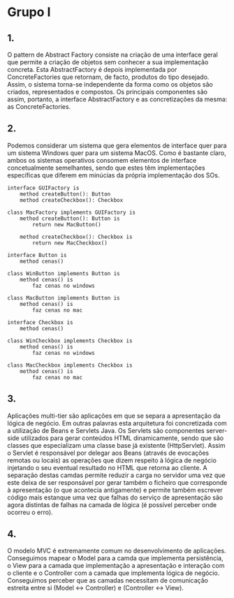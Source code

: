 # Grupo I

## 1.

O pattern de Abstract Factory consiste na criação de uma interface geral que
permite a criação de objetos sem conhecer a sua implementação concreta. Esta
AbstractFactory é depois implementada por ConcreteFactories que retornam, de
facto, produtos do tipo desejado. Assim, o sistema torna-se independente da
forma como os objetos são criados, representados e compostos. Os principais
componentes são assim, portanto, a interface AbstractFactory e as concretizações
da mesma: as ConcreteFactories.

## 2.

Podemos considerar um sistema que gera elementos de interface quer para um sistema Windows
quer para um sistema MacOS. Como é bastante claro, ambos os sistemas operativos consomem elementos
de interface concetualmente semelhantes, sendo que estes têm implementações específicas que diferem
em minúcias da própria implementação dos SOs.

```
interface GUIFactory is
    method createButton(): Button
    method createCheckbox(): Checkbox

class MacFactory implements GUIFactory is
    method createButton(): Button is
        return new MacButton()

    method createCheckbox(): Checkbox is
        return new MacCheckbox()

interface Button is
    method cenas()

class WinButton implements Button is
    method cenas() is
        faz cenas no windows

class MacButton implements Button is
    method cenas() is
        faz cenas no mac

interface Checkbox is
    method cenas()

class WinCheckbox implements Checkbox is
    method cenas() is
        faz cenas no windows

class MacCheckbox implements Checkbox is
    method cenas() is
        faz cenas no mac
```

## 3.

Aplicações multi-tier são aplicações em que se separa a apresentação da lógica
de negócio. Em outras palavras esta arquitetura foi concretizada com a
utilização de Beans e Servlets Java. Os Servlets são componentes server-side
utilizados para gerar conteúdos HTML dinamicamente, sendo que são classes que
especializam uma classe base já existente (HttpServlet). Assim o Servlet é
responsável por delegar aos Beans (através de evocações remotas ou locais) as
operações que dizem respeito à lógica de negócio injetando o seu eventual
resultado no HTML que retorna ao cliente. A separação destas camdas permite
reduzir a carga no servidor uma vez que este deixa de ser responsável por gerar
também o ficheiro que corresponde à apresentação (o que acontecia antigamente) e
permite também escrever código mais estanque uma vez que falhas do serviço de
apresentação são agora distintas de falhas na camada de lógica (é possível
perceber onde ocorreu o erro).

## 4.

O modelo MVC é extremamente comum no desenvolvimento de aplicações. Conseguimos
mapear o Model para a camda que implementa persistência, o View para a camada
que implementação a apresentação e interação com o cliente e o Controller com a
camada que implementa lógica de negócio. Conseguimos perceber que as camadas
necessitam de comunicação estreita entre si (Model <-> Controller) e (Controller
<-> View).
